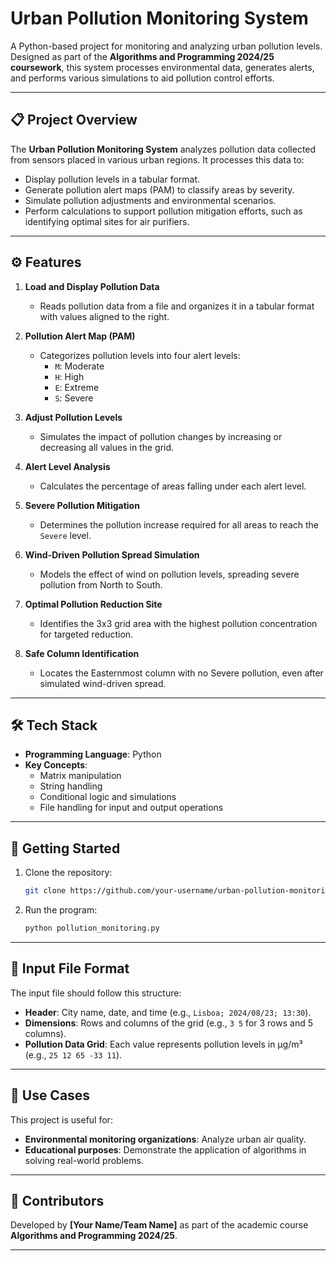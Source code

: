 # Urban Pollution Monitoring System

A Python-based project for monitoring and analyzing urban pollution levels. Designed as part of the **Algorithms and Programming 2024/25 coursework**, this system processes environmental data, generates alerts, and performs various simulations to aid pollution control efforts.

---

## 📋 Project Overview

The **Urban Pollution Monitoring System** analyzes pollution data collected from sensors placed in various urban regions. It processes this data to:
- Display pollution levels in a tabular format.
- Generate pollution alert maps (PAM) to classify areas by severity.
- Simulate pollution adjustments and environmental scenarios.
- Perform calculations to support pollution mitigation efforts, such as identifying optimal sites for air purifiers.

---

## ⚙️ Features

1. **Load and Display Pollution Data**  
   - Reads pollution data from a file and organizes it in a tabular format with values aligned to the right.

2. **Pollution Alert Map (PAM)**  
   - Categorizes pollution levels into four alert levels:  
     - `M`: Moderate  
     - `H`: High  
     - `E`: Extreme  
     - `S`: Severe  

3. **Adjust Pollution Levels**  
   - Simulates the impact of pollution changes by increasing or decreasing all values in the grid.

4. **Alert Level Analysis**  
   - Calculates the percentage of areas falling under each alert level.

5. **Severe Pollution Mitigation**  
   - Determines the pollution increase required for all areas to reach the `Severe` level.

6. **Wind-Driven Pollution Spread Simulation**  
   - Models the effect of wind on pollution levels, spreading severe pollution from North to South.

7. **Optimal Pollution Reduction Site**  
   - Identifies the 3x3 grid area with the highest pollution concentration for targeted reduction.

8. **Safe Column Identification**  
   - Locates the Easternmost column with no Severe pollution, even after simulated wind-driven spread.

---

## 🛠️ Tech Stack

- **Programming Language**: Python  
- **Key Concepts**:  
  - Matrix manipulation  
  - String handling  
  - Conditional logic and simulations  
  - File handling for input and output operations  

---

## 🚀 Getting Started

1. Clone the repository:
   ```bash
   git clone https://github.com/your-username/urban-pollution-monitoring.git
   ```
2. Run the program:
   ```bash
   python pollution_monitoring.py
   ```

---

## 📝 Input File Format

The input file should follow this structure:
- **Header**: City name, date, and time (e.g., `Lisboa; 2024/08/23; 13:30`).
- **Dimensions**: Rows and columns of the grid (e.g., `3 5` for 3 rows and 5 columns).
- **Pollution Data Grid**: Each value represents pollution levels in µg/m³ (e.g., `25 12 65 -33 11`).

---

## 🎯 Use Cases

This project is useful for:
- **Environmental monitoring organizations**: Analyze urban air quality.
- **Educational purposes**: Demonstrate the application of algorithms in solving real-world problems.

---

## 👥 Contributors

Developed by **[Your Name/Team Name]** as part of the academic course **Algorithms and Programming 2024/25**.

---
